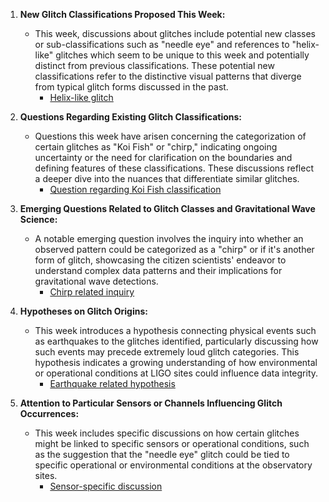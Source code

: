 1. **New Glitch Classifications Proposed This Week:**
   - This week, discussions about glitches include potential new classes or sub-classifications such as "needle eye" and references to "helix-like" glitches which seem to be unique to this week and potentially distinct from previous classifications. These potential new classifications refer to the distinctive visual patterns that diverge from typical glitch forms discussed in the past.
     - [Helix-like glitch](https://www.zooniverse.org/projects/zooniverse/gravity-spy/talk/328/3682494) 
   
2. **Questions Regarding Existing Glitch Classifications:**
   - Questions this week have arisen concerning the categorization of certain glitches as "Koi Fish" or "chirp," indicating ongoing uncertainty or the need for clarification on the boundaries and defining features of these classifications. These discussions reflect a deeper dive into the nuances that differentiate similar glitches.
     - [Question regarding Koi Fish classification](https://www.zooniverse.org/projects/zooniverse/gravity-spy/talk/328/3678213)

3. **Emerging Questions Related to Glitch Classes and Gravitational Wave Science:**
   - A notable emerging question involves the inquiry into whether an observed pattern could be categorized as a "chirp" or if it's another form of glitch, showcasing the citizen scientists' endeavor to understand complex data patterns and their implications for gravitational wave detections.
     - [Chirp related inquiry](https://www.zooniverse.org/projects/zooniverse/gravity-spy/talk/328/3519969)

4. **Hypotheses on Glitch Origins:**
   - This week introduces a hypothesis connecting physical events such as earthquakes to the glitches identified, particularly discussing how such events may precede extremely loud glitch categories. This hypothesis indicates a growing understanding of how environmental or operational conditions at LIGO sites could influence data integrity.
     - [Earthquake related hypothesis](https://www.zooniverse.org/projects/zooniverse/gravity-spy/talk/328/3678420)

5. **Attention to Particular Sensors or Channels Influencing Glitch Occurrences:**
   - This week includes specific discussions on how certain glitches might be linked to specific sensors or operational conditions, such as the suggestion that the "needle eye" glitch could be tied to specific operational or environmental conditions at the observatory sites.
     - [Sensor-specific discussion](https://www.zooniverse.org/projects/zooniverse/gravity-spy/talk/328/3678402)